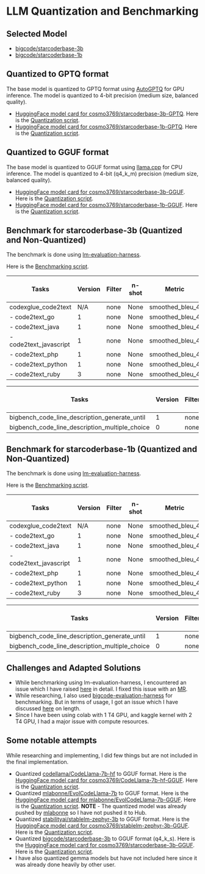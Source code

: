 # LLM Quantization and Benchmarking

## Selected Model

* [bigcode/starcoderbase-3b](https://huggingface.co/bigcode/starcoderbase-3b)
* [bigcode/starcoderbase-1b](https://huggingface.co/bigcode/starcoderbase-1b)

## Quantized to GPTQ format

The base model is quantized to GPTQ format using [AutoGPTQ](https://github.com/Significant-Gravitas/AutoGPT) for GPU inference. The model is quantized to 4-bit precision (medium size, balanced quality). 

* [HuggingFace model card for cosmo3769/starcoderbase-3b-GPTQ](https://huggingface.co/cosmo3769/starcoderbase-3b-GPTQ). Here is the [Quantization script](https://github.com/cosmo3769/Quantized-LLMs/blob/main/notebooks/quantize-starcodebase-3b-gptq.ipynb).
* [HuggingFace model card for cosmo3769/starcoderbase-1b-GPTQ](https://huggingface.co/cosmo3769/starcoderbase-1b-GPTQ). Here is the [Quantization script](https://github.com/cosmo3769/Quantized-LLMs/blob/main/notebooks/quantize-starcoderbase-1b-4bit-gptq.ipynb).

## Quantized to GGUF format

The base model is quantized to GGUF format using [llama.cpp](https://github.com/ggerganov/llama.cpp) for CPU inference. The model is quantized to 4-bit (q4_k_m) precision (medium size, balanced quality).

* [HuggingFace model card for cosmo3769/starcoderbase-3b-GGUF](https://huggingface.co/cosmo3769/starcoderbase-3b-GGUF). Here is the [Quantization script](https://github.com/cosmo3769/Quantized-LLMs/blob/main/notebooks/quantize_starcoderbase_3b_GGUF.ipynb).
* [HuggingFace model card for cosmo3769/starcoderbase-1b-GGUF](https://huggingface.co/cosmo3769/starcoderbase-1b-GGUF). Here is the [Quantization script](https://github.com/cosmo3769/Quantized-LLMs/blob/main/notebooks/quantize_starcoderbase_1b_q4_k_m_GGUF.ipynb).

## Benchmark for starcoderbase-3b (Quantized and Non-Quantized)

The benchmark is done using [lm-evaluation-harness](https://github.com/EleutherAI/lm-evaluation-harness).

Here is the [Benchmarking script](https://github.com/cosmo3769/Quantized-LLMs/blob/main/notebooks/llmbenchmark-starcodebase-3b-lm-eval-harness.ipynb).

| Tasks                  | Version | Filter | n-shot | Metric          | non-quantized Value | non-quantized Stderr | quantized Value (GPTQ) | quantized Stderr (GPTQ) |
|------------------------|---------|--------|--------|-----------------|----------------------|----------------------|-----------------------|-------------------------|
| codexglue_code2text    | N/A     | none   | None   | smoothed_bleu_4 | 1.3519               | ± 0.3067             | 0.9254                | ± 0.2109                |
| - code2text_go         | 1       | none   | None   | smoothed_bleu_4 | 1.5781               | ± 0.3734             | 1.4702                | ± 0.4813                |
| - code2text_java       | 1       | none   | None   | smoothed_bleu_4 | 1.2778               | ± 0.1991             | 0.6907                | ± 0.6907                | 
| - code2text_javascript | 1       | none   | None   | smoothed_bleu_4 | 1.1443               | ± 0.1181             | 0.9469                | ± 0.0339                |
| - code2text_php        | 1       | none   | None   | smoothed_bleu_4 | 0.5171               | ± 0.5171             | 0.5171                | ± 0.5171                |
| - code2text_python     | 1       | none   | None   | smoothed_bleu_4 | 2.8338               | ± 1.5323             | 1.1676                | ± 0.2156                |
| - code2text_ruby       | 3       | none   | None   | smoothed_bleu_4 | 0.7601               | ± 0.7601             | 0.7601                | ± 0.7601                |

| Tasks                                         | Version | Filter | n-shot | Metric         | non-quantized Value | non-quantized Stderr | quantized Value (GPTQ) | quantized Stderr (GPTQ) |
|-----------------------------------------------|---------|--------|--------|----------------|----------------------|----------------------|-----------------|-----------------|
| bigbench_code_line_description_generate_until |       1 | none   | None   | exact_match    | 0                    | ± 0                  | 0               | ± 0             |
| bigbench_code_line_description_multiple_choice|       0 | none   | None   | acc            | 0.25                 | ± 0.0564             | 0.1             | ± 0.1           |

## Benchmark for starcoderbase-1b (Quantized and Non-Quantized)

The benchmark is done using [lm-evaluation-harness](https://github.com/EleutherAI/lm-evaluation-harness).

Here is the [Benchmarking script](https://github.com/cosmo3769/Quantized-LLMs/blob/main/notebooks/llmbenchmark-starcoderbase-1b-lm-eval-harness.ipynb).

| Tasks                  | Version | Filter | n-shot | Metric          | non-quantized Value | non-quantized Stderr | quantized Value (GPTQ) | quantized Stderr (GPTQ) |
|------------------------|---------|--------|--------|-----------------|----------------------|----------------------|-----------------------|-------------------------|
| codexglue_code2text    |   N/A   | none   | None   | smoothed_bleu_4 | 0.8767               | ± 0.0592             | 0.7959                | ± 0.2180                |
| - code2text_go         |    1    | none   | None   | smoothed_bleu_4 | 1.0054               | ± 0.0983             | 0.9280                | ± 0.0291                |
| - code2text_java       |    1    | none   | None   | smoothed_bleu_4 | 1.2158               | ± 0.1657             | 1.2112                | ± 0.1703                |
| - code2text_javascript |    1    | none   | None   | smoothed_bleu_4 | 0.8560               | ± 0.0429             | 0.8848                | ± 0.0391                |
| - code2text_php        |    1    | none   | None   | smoothed_bleu_4 | 0.9879               | ± 0.0887             | 0.6055                | ± 0.6055                |
| - code2text_python     |    1    | none   | None   | smoothed_bleu_4 | 1.1950               | ± 0.2819             | 1.1460                | ± 1.1460                |
| - code2text_ruby       |    3    | none   | None   | smoothed_bleu_4 | 0.0000               | ± 0.0000             | 0.0000                | ± 0.0000                |

| Tasks                                         | Version | Filter | n-shot | Metric          | non-quantized Value | non-quantized Stderr | quantized Value (GPTQ) | quantized Stderr (GPTQ) |
|-----------------------------------------------|---------|--------|--------|-----------------|----------------------|----------------------|-----------------|-----------------|
| bigbench_code_line_description_generate_until |       1 | none   | None   | exact_match     | 0                    | ± 0                  | 0               | ± 0             |
| bigbench_code_line_description_multiple_choice|       0 | none   | None   | acc             | 0.15                 | ± 0.0465             | 0.1333          | ± 0.0443        |

## Challenges and Adapted Solutions

* While benchmarking using lm-evaluation-harness, I encountered an issue which I have raised [here](https://github.com/EleutherAI/lm-evaluation-harness/issues/1513#issuecomment-1985495471) in detail. I fixed this issue with an [MR](https://github.com/EleutherAI/lm-evaluation-harness/pull/1551).
* While researching, I also used [bigcode-evaluation-harness](https://github.com/bigcode-project/bigcode-evaluation-harness) for benchmarking. But in terms of usage, I got an issue which I have discussed [here](https://github.com/bigcode-project/bigcode-evaluation-harness/issues/202) on length.
* Since I have been using colab with 1 T4 GPU, and kaggle kernel with 2 T4 GPU, I had a major issue with compute resources.

## Some notable attempts

While researching and implementing, I did few things but are not included in the final implementation.

* Quantized [codellama/CodeLlama-7b-hf](https://huggingface.co/codellama/CodeLlama-7b-hf) to GGUF format. Here is the [HuggingFace model card for cosmo3769/CodeLlama-7b-hf-GGUF](https://huggingface.co/cosmo3769/CodeLlama-7b-hf-GGUF). Here is the [Quantization script](https://github.com/cosmo3769/Quantized-LLMs/blob/main/notebooks/quantize_CodeLlama_7b_GGUF.ipynb).
* Quantized [mlabonne/EvolCodeLlama-7b](https://huggingface.co/mlabonne/EvolCodeLlama-7b) to GGUF format. Here is the [HuggingFace model card for mlabonne/EvolCodeLlama-7b-GGUF](https://huggingface.co/mlabonne/EvolCodeLlama-7b-GGUF). Here is the [Quantization script](https://github.com/cosmo3769/Quantized-LLMs/blob/main/notebooks/quantize_EvolCodeLlama_7b_GGUF.ipynb). **NOTE** - The quantized model was already pushed by [mlabonne](https://huggingface.co/mlabonne) so I have not pushed it to Hub.
* Quantized [stabilityai/stablelm-zephyr-3b](https://huggingface.co/stabilityai/stablelm-zephyr-3b) to GGUF format. Here is the [HuggingFace model card for cosmo3769/stablelm-zephyr-3b-GGUF](https://huggingface.co/cosmo3769/stablelm-zephyr-3b-GGUF). Here is the [Quantization script](https://github.com/cosmo3769/Quantized-LLMs/blob/main/notebooks/quantize_stablelm_zephyr_3b_GGUF.ipynb).
* Quantized [bigcode/starcoderbase-3b](https://huggingface.co/bigcode/starcoderbase-3b) to GGUF format (q4_k_s). Here is the [HuggingFace model card for cosmo3769/starcoderbase-3b-GGUF](https://huggingface.co/cosmo3769/starcoderbase-3b-GGUF). Here is the [Quantization script](https://github.com/cosmo3769/Quantized-LLMs/blob/main/notebooks/quantize_starcoderbase_3b_q4_k_s_GGUF.ipynb).
* I have also quantized gemma models but have not included here since it was already done heavily by other user.
